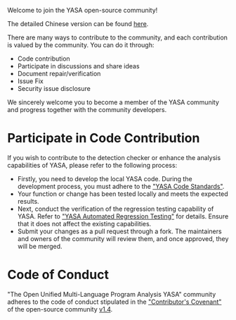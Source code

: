 Welcome to join the YASA open-source community!

The detailed Chinese version can be found [here](https://www.yuque.com/u22090306/bebf6g/rgm1xmoa38wlfxzc).

There are many ways to contribute to the community, and each contribution is valued by the community. You can do it through:
- Code contribution
- Participate in discussions and share ideas
- Document repair/verification
- Issue Fix
- Security issue disclosure
  
We sincerely welcome you to become a member of the YASA community and progress together with the community developers.

# Participate in Code Contribution

If you wish to contribute to the detection checker or enhance the analysis capabilities of YASA, please refer to the following process:

- Firstly, you need to develop the local YASA code. During the development process, you must adhere to the ["YASA Code Standards"](https://www.yuque.com/u22090306/bebf6g/xi7ovzalukpgbkra).
- Your function or change has been tested locally and meets the expected results.
- Next, conduct the verification of the regression testing capability of YASA. Refer to ["YASA Automated Regression Testing"](https://www.yuque.com/u22090306/bebf6g/zd5xmfpzhlt4wsho) for details. Ensure that it does not affect the existing capabilities.
- Submit your changes as a pull request through a fork. The maintainers and owners of the community will review them, and once approved, they will be merged.

# Code of Conduct

"The Open Unified Multi-Language Program Analysis YASA" community adheres to the code of conduct stipulated in the ["Contributor's Covenant"](https://www.contributor-covenant.org/) of the open-source community [v1.4](https://www.contributor-covenant.org/zh-cn/version/1/4/code-of-conduct/). 
